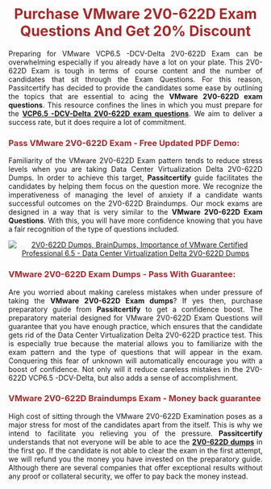 <meta CHARSET="UTF-8"/>
<h1 style="color:brown;text-align:center;">Purchase VMware 2V0-622D Exam Questions And Get 20% Discount</h1>

<p style="text-align:justify">Preparing for VMware VCP6.5 -DCV-Delta 2V0-622D Exam can be overwhelming especially if you already have a lot on your plate. This 2V0-622D Exam is tough in terms of course content and the number of candidates that sit through the Exam Questions. For this reason, Passitcertify has decided to provide the candidates some ease by outlining the topics that are essential to acing the <strong>VMware 2V0-622D exam questions</strong>. This resource confines the lines in which you must prepare for the <a href="https://www.passitcertify.com/vmware/2v0-622d-questions.html"><strong>VCP6.5 -DCV-Delta 2V0-622D exam questions</strong></a>. We aim to deliver a success rate, but it does require a lot of commitment.</p>

<h3 style="color:brown;text-align:left;">Pass VMware 2V0-622D Exam - Free Updated PDF Demo:</h3>

<p style="text-align:justify">Familiarity of the VMware 2V0-622D Exam pattern tends to reduce stress levels when you are taking Data Center Virtualization Delta 2V0-622D Dumps. In order to achieve this target, <strong>Passitcertify</strong> guide facilitates the candidates by helping them focus on the question more. We recognize the imperativeness of managing the level of anxiety if a candidate wants successful outcomes on the 2V0-622D Braindumps. Our mock exams are designed in a way that is very similar to the <strong>VMware 2V0-622D Exam Questions</strong>. With this, you will have more confidence knowing that you have a fair recognition of the type of questions included.</p>

<p style="text-align: center;"><a href="https://www.passitcertify.com/vmware/2v0-622d-questions.html" rel="NOFOLLOW"><img alt="2V0-622D Dumps, BrainDumps, Importance of VMware Certified Professional 6.5 - Data Center Virtualization Delta 2V0-622D Dumps" src="https://bit.ly/2ToUvun" /></a></p>

<h3 style="color:brown;text-align:left;">VMware 2V0-622D Exam Dumps - Pass With Guarantee:</h3>

<p style="text-align:justify">Are you worried about making careless mistakes when under pressure of taking the <strong>VMware 2V0-622D Exam dumps</strong>? If yes then, purchase preparatory guide from <strong>Passitcertify</strong> to get a confidence boost. The preparatory material designed for VMware 2V0-622D Exam Questions will guarantee that you have enough practice, which ensures that the candidate gets rid of the Data Center Virtualization Delta 2V0-622D practice test. This is especially true because the material allows you to familiarize with the exam pattern and the type of questions that will appear in the exam. Conquering this fear of unknown will automatically encourage you with a boost of confidence. Not only will it reduce careless mistakes in the 2V0-622D VCP6.5 -DCV-Delta, but also adds a sense of accomplishment.</p>

<h3 style="color:brown;text-align:left;">VMware 2V0-622D Braindumps Exam - Money back guarantee</h3>

<p style="text-align:justify">High cost of sitting through the VMware 2V0-622D Examination poses as a major stress for most of the candidates apart from the  itself. This is why we intend to facilitate you relieving you of the pressure. <strong>Passitcertify</strong> understands that not everyone will be able to ace the <strong><a href="https://www.passitcertify.com/vmware/2v0-622d-questions.html">2V0-622D dumps</a></strong> in the first go. If the candidate is not able to clear the exam in the first attempt, we will refund you the money you have invested on the preparatory guide. Although there are several companies that offer exceptional results without any proof or collateral security, we offer to pay back the money instead.</p>
